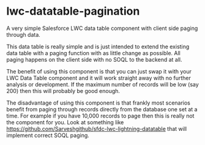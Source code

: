 # lwc-datatable-pagination
A very simple Salesforce LWC data table component with client side paging through data.

This data table is really simple and is just intended to extend the existing data table with a paging function with as little change as possible. All paging happens on the client side with no SOQL to the backend at all.

The benefit of using this component is that you can just swap it with your LWC Data Table component and it will work straight away with no further analysis or development. If the maximum number of records will be low (say 200) then this will probably be good enough.

The disadvantage of using this component is that frankly most scenarios benefit from paging through records directly from the database one set at a time. For example if you have 10,000 records to page then this is really not the component for you. Look at something like https://github.com/Sarveshgithub/sfdc-lwc-lightning-datatable that will implement correct SOQL paging.

